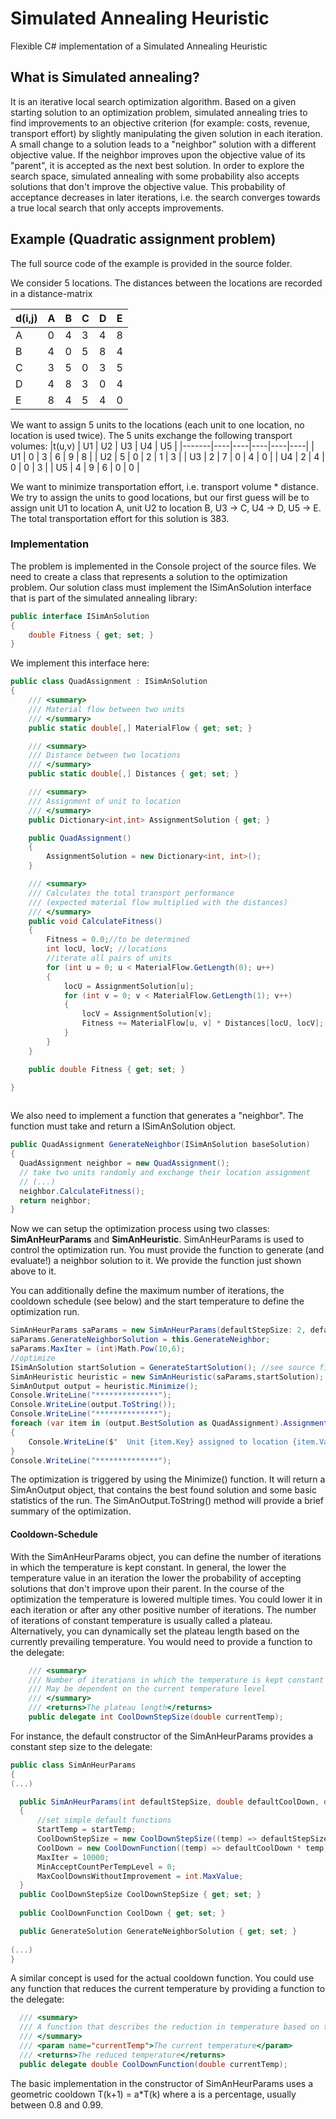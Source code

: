 # Simulated Annealing Heuristic

Flexible C# implementation of a Simulated Annealing Heuristic

## What is Simulated annealing?
It is an iterative local search optimization algorithm. Based on a given starting solution to an optimization problem, simulated annealing tries to find improvements to an objective criterion (for example: costs, revenue, transport effort) by slightly manipulating the given solution in each iteration. A small change to a solution leads to a "neighbor" solution with a different objective value. If the neighbor improves upon the objective value of its "parent", it is accepted as the next best solution. In order to explore the search space, simulated annealing with some probability also accepts solutions that don't improve the objective value. This probability of acceptance decreases in later iterations, i.e. the search converges towards a true local search that only accepts improvements. 

## Example (Quadratic assignment problem)

The full source code of the example is provided in the source folder.

We consider 5 locations. The distances between the locations are recorded in a distance-matrix

| d(i,j) | A | B | C | D | E |
|---|---|---|---|---|---|
| A | 0 | 4 | 3 | 4 | 8 |
| B | 4 | 0 | 5 | 8 | 4 |
| C | 3 | 5 | 0 | 3 | 5 | 
| D | 4 | 8 | 3 | 0 | 4 |
| E | 8 | 4 | 5 | 4 | 0 |

We want to assign 5 units to the locations (each unit to one location, no location is used twice). The 5 units exchange the following transport volumes:
|t(u,v) | U1 | U2 | U3 | U4 | U5 |
|-------|----|----|----|----|----|
|  U1   | 0  | 3  | 6  | 9  | 8  |
|  U2   | 5  | 0  | 2  | 1  | 3  |
|  U3   | 2  | 7  | 0  | 4  | 0  |
|  U4   | 2  | 4  | 0  | 0  | 3  |
|  U5   | 4  | 9  | 6  | 0  | 0  |

We want to minimize transportation effort, i.e. transport volume * distance. We try to assign the units to good locations, but our first guess will be to assign unit U1 to location A, unit U2 to location B, U3 -> C, U4 -> D, U5 -> E. 
The total transportation effort for this solution is 383.

### Implementation

The problem is implemented in the Console project of the source files.
We need to create a class that represents a solution to the optimization problem. 
Our solution class must implement the 
ISimAnSolution interface that is part of the simulated annealing library:
```C#
public interface ISimAnSolution
{
    double Fitness { get; set; }
}
```
We implement this interface here:
```C#
public class QuadAssignment : ISimAnSolution
{
    /// <summary>
    /// Material flow between two units
    /// </summary>
    public static double[,] MaterialFlow { get; set; }

    /// <summary>
    /// Distance between two locations
    /// </summary>
    public static double[,] Distances { get; set; }

    /// <summary>
    /// Assignment of unit to location
    /// </summary>
    public Dictionary<int,int> AssignmentSolution { get; }

    public QuadAssignment()
    {
        AssignmentSolution = new Dictionary<int, int>();
    }

    /// <summary>
    /// Calculates the total transport performance
    /// (expected material flow multiplied with the distances)
    /// </summary>
    public void CalculateFitness()
    {
        Fitness = 0.0;//to be determined
        int locU, locV; //locations
        //iterate all pairs of units
        for (int u = 0; u < MaterialFlow.GetLength(0); u++)
        {
            locU = AssignmentSolution[u];
            for (int v = 0; v < MaterialFlow.GetLength(1); v++)
            {
                locV = AssignmentSolution[v];
                Fitness += MaterialFlow[u, v] * Distances[locU, locV];
            }
        }            
    }

    public double Fitness { get; set; }

}
  
```
We also need to implement a function that generates a "neighbor". The function must take and return a ISimAnSolution object.
```C#
public QuadAssignment GenerateNeighbor(ISimAnSolution baseSolution)
{
  QuadAssignment neighbor = new QuadAssignment();
  // take two units randomly and exchange their location assignment
  // (...)
  neighbor.CalculateFitness();
  return neighbor;
}
```

Now we can setup the optimization process using two classes: **SimAnHeurParams** and **SimAnHeuristic**.
SimAnHeurParams is used to control the optimization run. You must provide the function to generate (and evaluate!) a neighbor solution to it.
We provide the function just shown above to it. 

You can additionally define the maximum number of iterations, the cooldown schedule (see below) and the start temperature to define the optimization run.

```C#
SimAnHeurParams saParams = new SimAnHeurParams(defaultStepSize: 2, defaultCoolDown: 0.8, startTemp: 20);
saParams.GenerateNeighborSolution = this.GenerateNeighbor;
saParams.MaxIter = (int)Math.Pow(10,6);
//optimize
ISimAnSolution startSolution = GenerateStartSolution(); //see source files-> simple start solution
SimAnHeuristic heuristic = new SimAnHeuristic(saParams,startSolution);
SimAnOutput output = heuristic.Minimize();
Console.WriteLine("**************");
Console.WriteLine(output.ToString());
Console.WriteLine("**************");
foreach (var item in (output.BestSolution as QuadAssignment).AssignmentSolution)
{
    Console.WriteLine($"  Unit {item.Key} assigned to location {item.Value}.");
}
Console.WriteLine("**************");
```
The optimization is triggered by using the Minimize() function.
It will return a SimAnOutput object, that contains the best found solution and some basic statistics of the run.
The SimAnOutput.ToString() method will provide a brief summary of the optimization.

#### Cooldown-Schedule
With the SimAnHeurParams object, you can define the number of iterations in which the temperature is kept constant. In general, the lower the temperature value in an iteration the lower the probability of accepting solutions that don't improve upon their parent. In the course of the optimization the temperature is lowered multiple times. You could lower it in each iteration or after any other positive number of iterations. The number of iterations of constant temperature is usually called a plateau.
Alternatively, you can dynamically set the plateau length based on the currently prevailing temperature. You would need to provide a function to the delegate:
```C#
    /// <summary>
    /// Number of iterations in which the temperature is kept constant
    /// May be dependent on the current temperature level
    /// </summary>
    /// <returns>The plateau length</returns>
    public delegate int CoolDownStepSize(double currentTemp);
```
For instance, the default constructor of the SimAnHeurParams provides a constant step size to the delegate:
```C#
public class SimAnHeurParams
{
(...)

  public SimAnHeurParams(int defaultStepSize, double defaultCoolDown, double startTemp)
  {
      //set simple default functions
      StartTemp = startTemp;
      CoolDownStepSize = new CoolDownStepSize((temp) => defaultStepSize);
      CoolDown = new CoolDownFunction((temp) => defaultCoolDown * temp);
      MaxIter = 10000;
      MinAcceptCountPerTempLevel = 0;
      MaxCoolDownsWithoutImprovement = int.MaxValue;
  }
  public CoolDownStepSize CoolDownStepSize { get; set; }
  
  public CoolDownFunction CoolDown { get; set; }

  public GenerateSolution GenerateNeighborSolution { get; set; }
  
(...)
}
```
A similar concept is used for the actual cooldown function. You could use any function that reduces the current temperature by providing a function to the delegate:
```C#
  /// <summary>
  /// A function that describes the reduction in temperature based on the current temperature
  /// </summary>
  /// <param name="currentTemp">The current temperature</param>
  /// <returns>The reduced temperature</returns>
  public delegate double CoolDownFunction(double currentTemp);
```
The basic implementation in the constructor of SimAnHeurParams uses a geometric cooldown T(k+1) = a*T(k) where a is a percentage, usually between 0.8 and 0.99.

